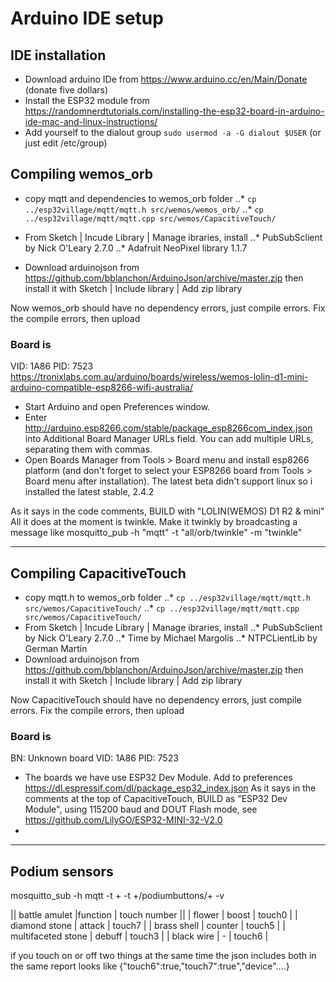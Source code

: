 # Arduino IDE setup

## IDE installation
* Download arduino IDe from https://www.arduino.cc/en/Main/Donate (donate five dollars)
* Install the ESP32 module from https://randomnerdtutorials.com/installing-the-esp32-board-in-arduino-ide-mac-and-linux-instructions/
* Add yourself to the dialout group `sudo usermod -a -G dialout $USER` (or just edit /etc/group)

## Compiling wemos_orb
* copy mqtt and dependencies to wemos_orb folder
..* `cp ../esp32village/mqtt/mqtt.h src/wemos/wemos_orb/`
..* `cp ../esp32village/mqtt/mqtt.cpp src/wemos/CapacitiveTouch/`

* From Sketch | Incude Library | Manage ibraries, install 
..* PubSubSclient by Nick O'Leary 2.7.0
..* Adafruit NeoPixel library 1.1.7
* Download arduinojson from https://github.com/bblanchon/ArduinoJson/archive/master.zip then install it with Sketch | Include library | Add zip library

Now wemos_orb should have no dependency errors, just compile errors.
Fix the compile errors, then upload

### Board is
VID: 1A86
PID: 7523
https://tronixlabs.com.au/arduino/boards/wireless/wemos-lolin-d1-mini-arduino-compatible-esp8266-wifi-australia/
* Start Arduino and open Preferences window.
* Enter http://arduino.esp8266.com/stable/package_esp8266com_index.json into Additional Board Manager URLs field. You can add multiple URLs, separating them with commas.
* Open Boards Manager from Tools > Board menu and install esp8266 platform (and don't forget to select your ESP8266 board from Tools > Board menu after installation).  The latest beta didn't support linux so i installed the latest stable, 2.4.2

As it says in the code comments, BUILD with "LOLIN(WEMOS) D1 R2 & mini"
All it does at the moment is twinkle.  Make it twinkly by broadcasting a message like
mosquitto_pub -h "mqtt" -t "all/orb/twinkle" -m "twinkle"


------------------------------------------------------------

## Compiling CapacitiveTouch
* copy mqtt.h to wemos_orb folder
..* `cp ../esp32village/mqtt/mqtt.h src/wemos/CapacitiveTouch/`
..* `cp ../esp32village/mqtt/mqtt.cpp src/wemos/CapacitiveTouch/`
* From Sketch | Incude Library | Manage ibraries, install 
..* PubSubSclient by Nick O'Leary 2.7.0
..* Time by Michael Margolis
..* NTPCLientLib by German Martin
* Download arduinojson from https://github.com/bblanchon/ArduinoJson/archive/master.zip then install it with Sketch | Include library | Add zip library

 
Now CapacitiveTouch should have no dependency errors, just compile errors.
Fix the compile errors, then upload

### Board is
BN: Unknown board
VID: 1A86
PID: 7523
* The boards we have use ESP32 Dev Module.  Add to preferences https://dl.espressif.com/dl/package_esp32_index.json
As it says in the comments at the top of CapacitiveTouch, BUILD as "ESP32 Dev Module", using 115200 baud and DOUT Flash mode, see https://github.com/LilyGO/ESP32-MINI-32-V2.0
* 

------------------------------------------------------------
## Podium sensors

mosquitto_sub -h mqtt -t + -t +/podiumbuttons/+ -v 

|| battle amulet     |function | touch number ||
| flower             | boost   | touch0       |
| diamond stone      | attack  | touch7       |
| brass shell        | counter | touch5       |
| multifaceted stone | debuff  | touch3       |
| black wire         |   -     | touch6       |

if you touch on or off two things at the same time the json includes both in the same report looks like 
{"touch6":true,"touch7":true","device"....}

